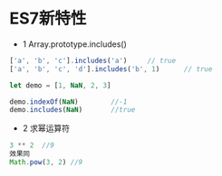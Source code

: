 # ES7新特性

+ 1 Array.prototype.includes()

```js
['a', 'b', 'c'].includes('a')     // true
['a', 'b', 'c', 'd'].includes('b', 1)      // true

let demo = [1, NaN, 2, 3]

demo.indexOf(NaN)        //-1
demo.includes(NaN)       //true
```

+ 2 求幂运算符
```js
3 ** 2  //9
效果同
Math.pow(3, 2) //9
```
